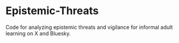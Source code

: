 # Epistemic-Threats
Code for analyzing epistemic threats and vigilance for informal adult learning on X and Bluesky.
